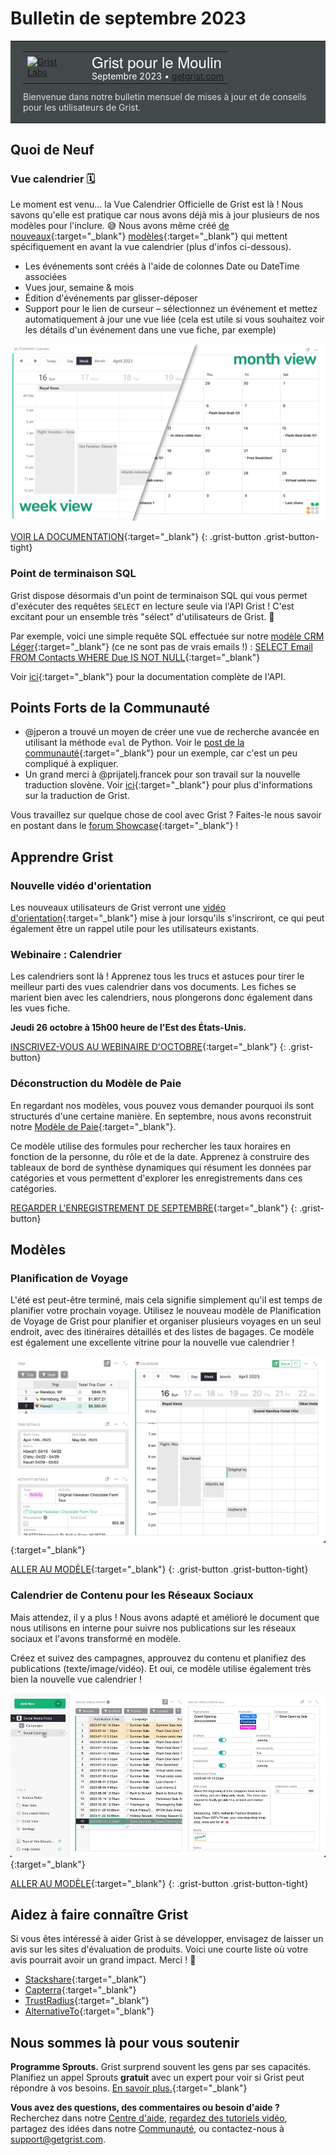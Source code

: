 # Bulletin de septembre 2023

<style>
  /* restaurer certains défauts mal remplacés */
  .newsletter-header .table {
    background-color: initial;
    border: initial;
  }
  .newsletter-header .table > tbody > tr > td {
    padding: initial;
    border: initial;
    vertical-align: initial;
  }
  .newsletter-header img.header-img {
    padding: initial;
    max-width: initial;
    display: initial;
    padding: initial;
    line-height: initial;
    background-color: initial;
    border: initial;
    border-radius: initial;
    margin: initial;
  }

  /* copier les styles de la newsletter, avec un préfixe pour une spécificité suffisante */
  .newsletter-header .header {
    border: none;
    padding: 0;
    margin: 0;
  }
  .newsletter-header table > tbody > tr > td.header-image {
    width: 80px;
    padding-right: 16px;
  }
  .newsletter-header table > tbody > tr > td.header-text {
    background-color: #42494B;
    padding: 16px 20px;
  }
  .newsletter-header table.header-top {
    border: none;
    padding: 0;
    margin: 0;
    width: 100%;
  }
  .header-title {
    font-family: Helvetica Neue, Helvetica, Arial, sans-serif;
    font-size: 24px;
    line-height: 28px;
    color: #FFFFFF;
  }
  .header-month {
    color: #FFFFFF;
  }
  .header-welcome {
    margin-top: 12px;
    color: #FFFFFF;
  }
  .newsletter-summary {
    background-color: #e3fff5;
    margin: 0;
    padding: 10px;
  }
  .newsletter-summary-header {
    text-align: center;
    padding-bottom: 10px;
    border-bottom: 1px solid lightgrey;
  }
  .newsletter-summary ul {
    padding-left: 20px;
  }
  .newsletter-summary li {
    margin-bottom: 10px;
  }
  .newsletter-summary li p {
    margin: 0px
  }
</style>

<div class="newsletter-header">
<table class="header" cellpadding="0" cellspacing="0" border="0"><tr>
  <td class="header-text">
    <table class="header-top"><tr>
      <td class="header-image">
        <a href="https://www.getgrist.com">
          <img class="header-img" src="/images/newsletters/grist-labs.png" width="80" height="80" alt="Grist Labs" border="0">
        </a>
      </td>
      <td class="header-top-text">
        <div class="header-title">Grist pour le Moulin</div>
        <div class="header-month">Septembre 2023
          &#8226; <a href="https://www.getgrist.com/">getgrist.com</a></div>
      </td>
    </tr></table>
    <div class="header-welcome" style="color: #e0e0e0;">
      Bienvenue dans notre bulletin mensuel de mises à jour et de conseils pour les utilisateurs de Grist.
    </div>
  </td>
</tr></table>
</div>

## Quoi de Neuf

### Vue calendrier 🗓️

Le moment est venu... la Vue Calendrier Officielle de Grist est là ! Nous savons qu'elle est pratique car nous avons déjà mis à jour plusieurs de nos modèles pour l'inclure. 😅 Nous avons même créé [de nouveaux](https://templates.getgrist.com/ruCnQuXD25ok/Travel-Planning){:target="\_blank"} [modèles](https://templates.getgrist.com/iPKJA6u6j5ur/Social-Media-Content-Calendar){:target="\_blank"} qui mettent spécifiquement en avant la vue calendrier (plus d'infos ci-dessous).

* Les événements sont créés à l'aide de colonnes Date ou DateTime associées
* Vues jour, semaine & mois
* Édition d'événements par glisser-déposer
* Support pour le lien de curseur – sélectionnez un événement et mettez automatiquement à jour une vue liée (cela est utile si vous souhaitez voir les détails d'un événement dans une vue fiche, par exemple)

![Capture d'écran de la vue calendrier](../images/newsletters/2023-09/calendar-widget.png)

[VOIR LA DOCUMENTATION](https://support.getgrist.com/widget-calendar/){:target="\_blank"}
{: .grist-button .grist-button-tight}

### Point de terminaison SQL

Grist dispose désormais d'un point de terminaison SQL qui vous permet d'exécuter des requêtes `SELECT` en lecture seule via l'API Grist ! C'est excitant pour un ensemble très "sélect" d'utilisateurs de Grist. 🤠

Par exemple, voici une simple requête SQL effectuée sur notre [modèle CRM Léger](https://templates.getgrist.com/doc/lightweight-crm){:target="\_blank"} (ce ne sont pas de vrais emails !) : [SELECT Email FROM Contacts WHERE Due IS NOT NULL](https://templates.getgrist.com/api/docs/lightweight-crm/sql?q=SELECT%20Email%20FROM%20Contacts%20WHERE%20Due%20IS%20NOT%20NULL){:target="\_blank"}

Voir [ici](https://support.getgrist.com/api/#tag/sql){:target="\_blank"} pour la documentation complète de l'API.

## Points Forts de la Communauté

* @jperon a trouvé un moyen de créer une vue de recherche avancée en utilisant la méthode `eval` de Python. Voir le [post de la communauté](https://community.getgrist.com/t/filter-by-formula/3212){:target="\_blank"} pour un exemple, car c'est un peu compliqué à expliquer.
* Un grand merci à @prijatelj.francek pour son travail sur la nouvelle traduction slovène. Voir [ici](https://community.getgrist.com/t/translating-grist/2086){:target="\_blank"} pour plus d'informations sur la traduction de Grist.

Vous travaillez sur quelque chose de cool avec Grist ? Faites-le nous savoir en postant dans le [forum Showcase](https://community.getgrist.com/c/showcase/8){:target="\_blank"} !

## Apprendre Grist

### Nouvelle vidéo d'orientation

Les nouveaux utilisateurs de Grist verront une [vidéo d'orientation](https://youtu.be/56AieR9rpww){:target="\_blank"} mise à jour lorsqu'ils s'inscriront, ce qui peut également être un rappel utile pour les utilisateurs existants.

### Webinaire : Calendrier

Les calendriers sont là ! Apprenez tous les trucs et astuces pour tirer le meilleur parti des vues calendrier dans vos documents. Les fiches se marient bien avec les calendriers, nous plongerons donc également dans les vues fiche.

**Jeudi 26 octobre à 15h00 heure de l'Est des États-Unis.**

[INSCRIVEZ-VOUS AU WEBINAIRE D'OCTOBRE](https://www.getgrist.com/webinars/calendars-and-cards-view/?utm_source=support-newsletter&utm_medium=internal&utm_campaign=build-webinar&utm_term=october-2023){:target="\_blank"}
{: .grist-button}

### Déconstruction du Modèle de Paie

En regardant nos modèles, vous pouvez vous demander pourquoi ils sont structurés d'une certaine manière. En septembre, nous avons reconstruit notre [Modèle de Paie](https://templates.getgrist.com/5pHLanQNThxk/Payroll){:target="\_blank"}.

Ce modèle utilise des formules pour rechercher les taux horaires en fonction de la personne, du rôle et de la date. Apprenez à construire des tableaux de bord de synthèse dynamiques qui résument les données par catégories et vous permettent d'explorer les enregistrements dans ces catégories.

[REGARDER L'ENREGISTREMENT DE SEPTEMBRE](https://www.getgrist.com/webinars/webinar-payroll-template/){:target="\_blank"}
{: .grist-button}

## Modèles

### Planification de Voyage

L'été est peut-être terminé, mais cela signifie simplement qu'il est temps de planifier votre prochain voyage. Utilisez le nouveau modèle de Planification de Voyage de Grist pour planifier et organiser plusieurs voyages en un seul endroit, avec des itinéraires détaillés et des listes de bagages. Ce modèle est également une excellente vitrine pour la nouvelle vue calendrier !

[![Capture d'écran du modèle de planification de voyage](../images/newsletters/2023-09/trip-planner-template.png)](https://templates.getgrist.com/ruCnQuXD25ok/Travel-Planning){:target="\_blank"}

[ALLER AU MODÈLE](https://templates.getgrist.com/ruCnQuXD25ok/Travel-Planning){:target="\_blank"}
{: .grist-button .grist-button-tight}

### Calendrier de Contenu pour les Réseaux Sociaux

Mais attendez, il y a plus ! Nous avons adapté et amélioré le document que nous utilisons en interne pour suivre nos publications sur les réseaux sociaux et l'avons transformé en modèle.

Créez et suivez des campagnes, approuvez du contenu et planifiez des publications (texte/image/vidéo). Et oui, ce modèle utilise également très bien la nouvelle vue calendrier !

[![GIF du modèle de calendrier de contenu pour les réseaux sociaux](../images/newsletters/2023-09/content-calendar-template.gif)](https://templates.getgrist.com/iPKJA6u6j5ur/Social-Media-Content-Calendar){:target="\_blank"}

[ALLER AU MODÈLE](https://templates.getgrist.com/iPKJA6u6j5ur/Social-Media-Content-Calendar){:target="\_blank"}
{: .grist-button .grist-button-tight}

## Aidez à faire connaître Grist
Si vous êtes intéressé à aider Grist à se développer, envisagez de laisser un avis sur les sites d'évaluation de produits. Voici une courte liste où votre avis pourrait avoir un grand impact. Merci ! 🙏

* [Stackshare](https://stackshare.io/getgrist){:target="\_blank"}
* [Capterra](https://www.capterra.com/p/232821/Grist/){:target="\_blank"}
* [TrustRadius](https://www.trustradius.com/products/grist/){:target="\_blank"}
* [AlternativeTo](https://alternativeto.net/software/grist/about/){:target="\_blank"}

## Nous sommes là pour vous soutenir

**Programme Sprouts.** Grist surprend souvent les gens par ses capacités. Planifiez un appel Sprouts **gratuit** avec un expert pour voir si Grist peut répondre à vos besoins. [En savoir plus.](https://www.getgrist.com/sprouts-program/){:target="\_blank"}

**Vous avez des questions, des commentaires ou besoin d'aide ?** Recherchez dans notre [Centre d'aide](../index.md), [regardez des tutoriels vidéo](https://www.youtube.com/channel/UCx0ioQrrC-bIrkmZ7ZULr0g/playlists), partagez des idées dans notre [Communauté](https://community.getgrist.com), ou contactez-nous à <support@getgrist.com>.